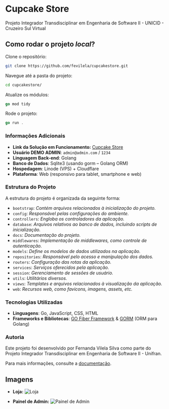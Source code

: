 # Cupcake Store

Projeto Integrador Transdisciplinar em Engenharia de Software II - UNICID - Cruzeiro Sul Virtual

## Como rodar o projeto *local*?

Clone o repositório:
~~~sh
git clone https://github.com/fevilela/cupcakestore.git
~~~

Navegue até a pasta do projeto:
~~~sh
cd cupcakestore/
~~~

Atualize os módulos:
~~~go
go mod tidy
~~~

Rode o projeto:
~~~go
go run .
~~~

### Informações Adicionais

- **Link da Solução em Funcionamento:** [Cupcake Store](https://cupcakestore.schwaab.me:2053/store)
- **Usuário DEMO ADMIN**: `admin@admin.com` / `1234`
- **Linguagem Back-end**: Golang
- **Banco de Dados**: Sqlite3 (usando gorm – Golang ORM)
- **Hospedagem**: Linode (VPS) + Cloudflare
- **Plataforma**: Web (responsivo para tablet, smartphone e web)

### Estrutura do Projeto

A estrutura do projeto é organizada da seguinte forma:

- `bootstrap`: *Contém arquivos relacionados à inicialização do projeto.*
- `config`: *Responsável pelas configurações do ambiente.*
- `controllers`: *Engloba os controladores da aplicação.*
- `database`: *Arquivos relativos ao banco de dados, incluindo scripts de inicialização.*
- `docs`: *Documentação do projeto.*
- `middlewares`: *Implementação de middlewares, como controle de autenticação.*
- `models`: *Define os modelos de dados utilizados na aplicação.*
- `repositories`: *Responsável pelo acesso e manipulação dos dados.*
- `routers`: *Configuração das rotas da aplicação.*
- `services`: *Serviços oferecidos pela aplicação.*
- `session`: *Gerenciamento de sessões de usuário.*
- `utils`: *Utilitários diversos.*
- `views`: *Templates e arquivos relacionados à visualização da aplicação.*
- `web`: *Recursos web, como favicons, imagens, assets, etc.*

### Tecnologias Utilizadas

- **Linguagens**: Go, JavaScript, CSS, HTML
- **Frameworks e Bibliotecas**: [GO Fiber Framework](https://github.com/gofiber/fiber) & [GORM](https://gorm.io/index.html) (ORM para Golang)

### Autoria

Este projeto foi desenvolvido por  Fernanda Vilela Silva como parte do Projeto Integrador Transdisciplinar em Engenharia de Software II - Unifran.

Para mais informações, consulte a [documentação](https://github.com/fevilela/cupcakestore/tree/main/docs).


## Imagens

- **Loja:**
  ![Loja](https://github.com/fevilela/cupcakestore/blob/main/docs/store.png)

- **Painel de Admin:**
  ![Painel de Admin](https://github.com/fevilela/cupcakestore/blob/main/docs/dashboard.png)
